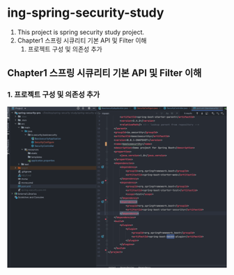 # ing-spring-security-study
1. This project is spring security study project.
2. Chapter1 스프링 시큐리티 기본 API 및 Filter 이해
   1. 프로젝트 구성 및 의존성 추가

## Chapter1 스프링 시큐리티 기본 API 및 Filter 이해

### 1. 프로젝트 구성 및 의존성 추가

<img src='./img/스크린샷 2021-01-30 오후 9.15.44.png'>